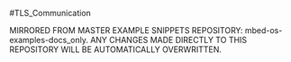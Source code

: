 #TLS_Communication

MIRRORED FROM MASTER EXAMPLE SNIPPETS REPOSITORY: mbed-os-examples-docs_only.
ANY CHANGES MADE DIRECTLY TO THIS REPOSITORY WILL BE AUTOMATICALLY OVERWRITTEN.
